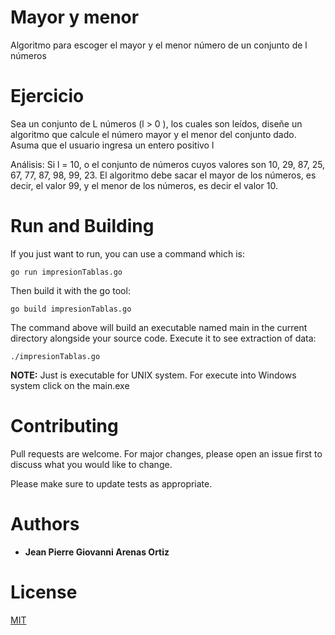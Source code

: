# Mayor y menor

Algoritmo para escoger el mayor y el menor número de un conjunto de l números

# Ejercicio

Sea un conjunto de L números  (l > 0 ), los cuales son leídos, diseñe un algoritmo que calcule
el número mayor y el menor del conjunto dado. Asuma que el usuario ingresa un entero positivo l

Análisis: Si l = 10, o el conjunto de números cuyos valores son 10, 29, 87, 25, 67, 77, 87, 98, 99, 23.
El algoritmo debe sacar el mayor de los números, es decir, el valor 99, y el menor de los números, es decir el valor 10.

# Run and Building

If you just want to run, you can use a command which is:

```
go run impresionTablas.go
```

Then build it with the go tool:

```
go build impresionTablas.go
```

The command above will build an executable named main in the current directory alongside your source code. Execute it to see extraction of data:

```
./impresionTablas.go
```

__NOTE:__ Just is executable for UNIX system. For execute into Windows system click on the main.exe



# Contributing
Pull requests are welcome. For major changes, please open an issue first to discuss what you would like to change.

Please make sure to update tests as appropriate.


# Authors
* **Jean Pierre Giovanni Arenas Ortiz**

# License
[MIT](https://choosealicense.com/licenses/mit/)

